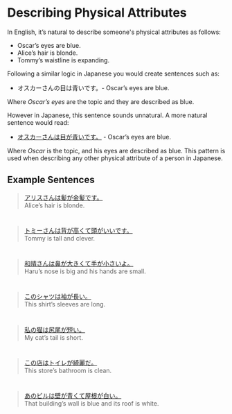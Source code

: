 # Describing Physical Attributes

In English, it’s natural to describe someone's physical attributes as follows:

* Oscar’s eyes are blue.
* Alice’s hair is blonde.
* Tommy’s waistline is expanding. 

Following a similar logic in Japanese you would create sentences such as:
* オスカーさんの目は青いです。- Oscar’s eyes are blue.

Where *Oscar’s eyes* are the topic and they are described as blue.

However in Japanese, this sentence sounds unnatural. A more natural sentence would read:
* [オスカーさんは目が青いです。]() - Oscar’s eyes are blue.

Where *Oscar* is the topic, and his eyes are described as blue. This pattern is used when describing any other physical attribute of a person in Japanese. 

## Example Sentences

> [アリスさんは髪が金髪です。]()   
> Alice’s hair is blonde.

#

> [トミーさんは背が高くて頭がいいです。]()  
> Tommy is tall and clever.

#

> [和晴さんは鼻が大きくて手が小さいよ。]()  
> Haru’s nose is big and his hands are small.

#


> [このシャツは袖が長い。]()  
> This shirt’s sleeves are long.

#

> [私の猫は尻尾が短い。]()  
> My cat’s tail is short.

#

> [この店はトイレが綺麗だ。]()  
> This store’s bathroom is clean.

#

> [あのビルは壁が青くて屋根が白い。]()  
> That building’s wall is blue and its roof is white.
